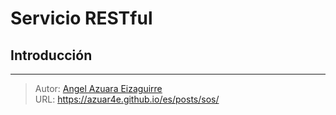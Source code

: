 # Servicio RESTful


## Introducción


---

> Autor: [Angel Azuara Eizaguirre](https://www.linkedin.com/in/angel-azuara/)  
> URL: https://azuar4e.github.io/es/posts/sos/  

